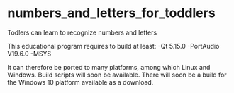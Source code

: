 # numbers_and_letters_for_toddlers
Todlers can learn to recognize numbers and letters

This educational program requires to build at least:
-Qt 5.15.0
-PortAudio V19.6.0
-MSYS

It can therefore be ported to many platforms, among which Linux and Windows.
Build scripts will soon be available.
There will soon be a build for the Windows 10 platform available as a download. 
